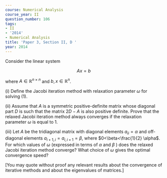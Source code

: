 ```yaml
---
course: Numerical Analysis
course_year: II
question_number: 106
tags:
- II
- '2014'
- Numerical Analysis
title: 'Paper 3, Section II, D '
year: 2014
---
```




Consider the linear system

$$A x=b$$

where $A \in \mathbb{R}^{n \times n}$ and $b, x \in \mathbb{R}^{n}$.

(i) Define the Jacobi iteration method with relaxation parameter $\omega$ for solving (1).

(ii) Assume that $A$ is a symmetric positive-definite matrix whose diagonal part $D$ is such that the matrix $2 D-A$ is also positive definite. Prove that the relaxed Jacobi iteration method always converges if the relaxation parameter $\omega$ is equal to $1 .$

(iii) Let $A$ be the tridiagonal matrix with diagonal elements $a_{i i}=\alpha$ and off-diagonal elements $a_{i+1, i}=a_{i, i+1}=\beta$, where $0<\beta<\frac{1}{2} \alpha$. For which values of $\omega$ (expressed in terms of $\alpha$ and $\beta$ ) does the relaxed Jacobi iteration method converge? What choice of $\omega$ gives the optimal convergence speed?

[You may quote without proof any relevant results about the convergence of iterative methods and about the eigenvalues of matrices.]